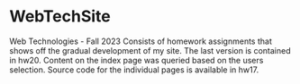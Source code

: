 # WebTechSite
Web Technologies - Fall 2023
Consists of homework assignments that shows off the gradual development of my site.
The last version is contained in hw20. Content on the index page was queried based on the users selection.
Source code for the individual pages is available in hw17.
